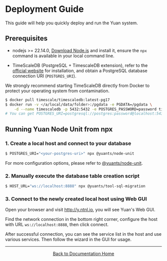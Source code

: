 # Deployment Guide

This guide will help you quickly deploy and run the Yuan system.

## Prerequisites

- nodejs >= 22.14.0, [Download Node.js](https://nodejs.org/en/download/) and install it, ensure the `npx` command is available in your local command line.

- TimeScaleDB (PostgreSQL + TimescaleDB extension), refer to the [official website](https://docs.tigerdata.com/self-hosted/latest/install/) for installation, and obtain a PostgreSQL database connection URI (`POSTGRES_URI`).

We strongly recommend starting TimeScaleDB directly from Docker to protect your operating system from contamination.

```bash
$ docker pull timescale/timescaledb:latest-pg17
$ docker run -v </a/local/data/folder>:/pgdata -e PGDATA=/pgdata \
    -d --name timescaledb -p 5432:5432 -e POSTGRES_PASSWORD=password timescale/timescaledb:latest-pg17
# You can get POSTGRES_URI=postgresql://postgres:password@localhost:5432/postgres
```

## Running Yuan Node Unit from npx

### 1. Create a local host and connect to your database

```bash
$ POSTGRES_URI="<your-postgres-uri>" npx @yuants/node-unit
```

For more configuration options, please refer to [@yuants/node-unit](../../apps/node-unit).

### 2. Manually execute the database table creation script

```bash
$ HOST_URL="ws://localhost:8888" npx @yuants/tool-sql-migration
```

### 3. Connect to the newly created local host using Web GUI

Open your browser and visit http://y.ntnl.io, you will see Yuan's Web GUI.

Find the network connection in the bottom right corner, configure the host with URL `ws://localhost:8888`, then click connect.

After successful connection, you can see the service list in the host and use various services. Then follow the wizard in the GUI for usage.

---

<p align="center">
  <a href="README.md">Back to Documentation Home</a>
</p>
